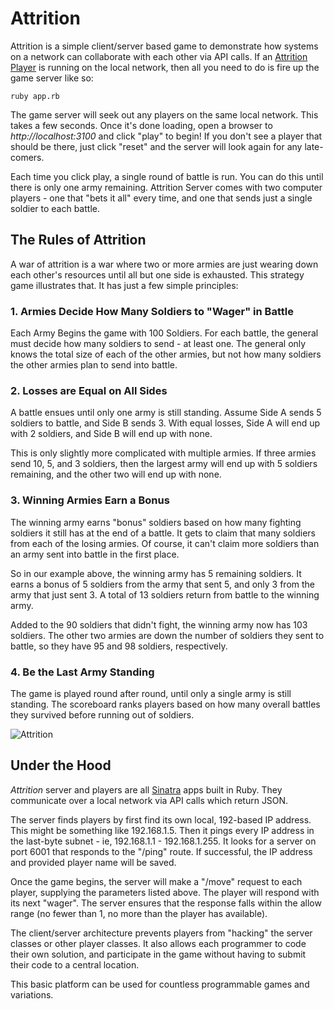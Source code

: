 # Attrition

Attrition is a simple client/server based game to demonstrate how systems 
on a network can collaborate with each other via API calls. If an
[Attrition Player](https://github.com/rubycuts/attrition-player)
is running on the local network, then all you need to do is fire up the game server like so:

    ruby app.rb
    
The game server will seek out any players on the same local network. This takes a few seconds.
Once it's done loading, open a browser to *http://localhost:3100* and click "play" to begin! If
you don't see a player that should be there, just click "reset" and the server will look again
for any late-comers.

Each time you click play, a single round of battle is run. You can do this until there is only
one army remaining. Attrition Server comes with two computer players - one that "bets it all"
every time, and one that sends just a single soldier to each battle.

## The Rules of Attrition

A war of attrition is a war where two or more armies are just wearing down each other's
resources until all but one side is exhausted. This strategy game illustrates that. It
has just a few simple principles:

### 1. Armies Decide How Many Soldiers to "Wager" in Battle

Each Army Begins the game with 100 Soldiers. For each battle, the general must decide how many
soldiers to send - at least one. The general only knows the total size of each of the other armies, but
not how many soldiers the other armies plan to send into battle.

### 2. Losses are Equal on All Sides

A battle ensues until only one army is still standing. Assume Side A sends 5 soldiers 
to battle, and Side B sends 3. With equal losses, Side A will end up with 2 soldiers, 
and Side B will end up with none. 

This is only slightly more complicated with multiple armies. If three armies send 10, 5, 
and 3 soldiers, then the largest army will end up with 5 soldiers remaining, and the other
two will end up with none.

### 3. Winning Armies Earn a Bonus

The winning army earns "bonus" soldiers based on how many fighting soldiers it still has
at the end of a battle. It gets to claim that many soldiers from each of the losing armies.
Of course, it can't claim more soldiers than an army sent into battle in the first place.

So in our example above, the winning army has 5 remaining soldiers. It earns a bonus of 5 
soldiers from the army that sent 5, and only 3 from the army that just sent 3. A total of 13 
soldiers return from battle to the winning army. 

Added to the 90 soldiers that didn't fight, the winning army now has 103 soldiers. The other
two armies are down the number of soldiers they sent to battle, so they have 95 and 98 soldiers,
respectively.

### 4. Be the Last Army Standing

The game is played round after round, until only a single army is still standing. The
scoreboard ranks players based on how many overall battles they survived before running
out of soldiers.

![Attrition](https://github.com/rubycuts/attrition-player/blob/master/public/attrition.png?raw=true)

## Under the Hood

*Attrition* server and players are all [Sinatra](http://sinatrarb.com) apps built in Ruby. They
communicate over a local network via API calls which return JSON. 

The server finds players by first find its own local, 192-based IP address. This might be 
something like 192.168.1.5. Then it pings every IP address in the last-byte subnet - ie,
192.168.1.1 - 192.168.1.255. It looks for a server on port 6001 that responds to the "/ping"
route. If successful, the IP address and provided player name will be saved.

Once the game begins, the server will make a "/move" request to each player, supplying the
parameters listed above. The player will respond with its next "wager". The server ensures
that the response falls within the allow range (no fewer than 1, no more than the player has
available).

The client/server architecture prevents players from "hacking" the server classes or
other player classes. It also allows each programmer to code their own solution, and 
participate in the game without having to submit their code to a central location.

This basic platform can be used for countless programmable games and variations.